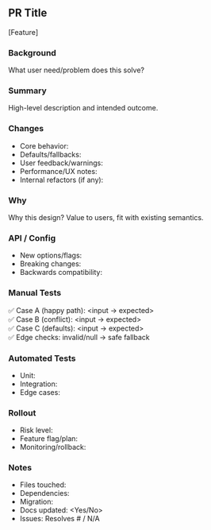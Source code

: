 ## PR Title
[Feature] <short summary>

### Background
What user need/problem does this solve?

### Summary
High-level description and intended outcome.

### Changes
- Core behavior:
- Defaults/fallbacks:
- User feedback/warnings:
- Performance/UX notes:
- Internal refactors (if any):

### Why
Why this design? Value to users, fit with existing semantics.

### API / Config
- New options/flags:
- Breaking changes:
- Backwards compatibility:

### Manual Tests
✅ Case A (happy path): <input → expected>  
✅ Case B (conflict): <input → expected>  
✅ Case C (defaults): <input → expected>  
✅ Edge checks: invalid/null → safe fallback

### Automated Tests
- Unit:
- Integration:
- Edge cases:

### Rollout
- Risk level:
- Feature flag/plan:
- Monitoring/rollback:

### Notes
- Files touched:
- Dependencies:
- Migration:
- Docs updated: <Yes/No>
- Issues: Resolves #<id> / N/A
